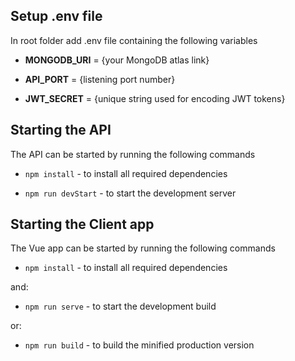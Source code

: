 ## Setup .env file
In root folder add .env file containing the following variables

* **MONGODB_URI** = {your MongoDB atlas link}

* **API_PORT** = {listening port number}

* **JWT_SECRET** = {unique string used for encoding JWT tokens}

## Starting the API
The API can be started by running the following commands

* ```npm install``` - to install all required dependencies

* ```npm run devStart``` - to start the development server

## Starting the Client app
The Vue app can be started by running the following commands

* ```npm install``` - to install all required dependencies

 and:

* ```npm run serve``` - to start the development build 
 
 or:

* ```npm run build``` - to build the minified production version
